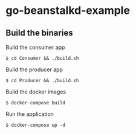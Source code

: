 # go-beanstalkd-example

## Build the binaries

Build the consumer app

    $ cd Consumer && ./build.sh

Build the producer app

    $ cd Producer && ./build.sh

Build the docker images

    $ docker-compose build

Run the application

    $ docker-compose up -d